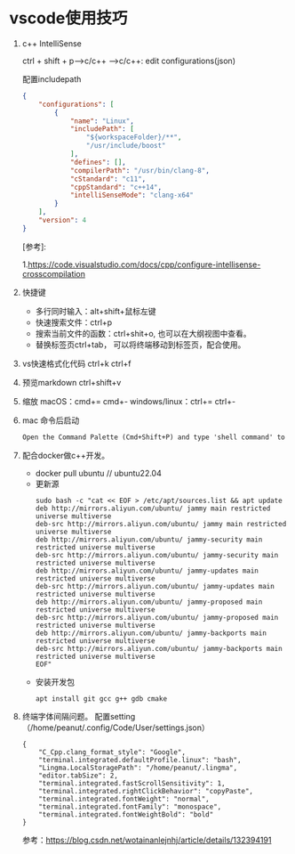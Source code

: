 # vscode使用技巧

1. c++ IntelliSense

   ctrl + shift + p-->c/c++ -->c/c++: edit configurations(json)

   配置includepath

   ```json
   {
       "configurations": [
           {
               "name": "Linux",
               "includePath": [
                   "${workspaceFolder}/**",
                   "/usr/include/boost"
               ],
               "defines": [],
               "compilerPath": "/usr/bin/clang-8",
               "cStandard": "c11",
               "cppStandard": "c++14",
               "intelliSenseMode": "clang-x64"
           }
       ],
       "version": 4
   }
   ```

   [参考]:

   1.https://code.visualstudio.com/docs/cpp/configure-intellisense-crosscompilation

2. 快捷键
   - 多行同时输入：alt+shift+鼠标左键
   - 快速搜索文件：ctrl+p
   - 搜索当前文件的函数：ctrl+shit+o, 也可以在大纲视图中查看。
   - 替换标签页ctrl+tab， 可以将终端移动到标签页，配合使用。

3. vs快速格式化代码
   	ctrl+k ctrl+f
    
4. 预览markdown
    ctrl+shift+v

5. 缩放
   macOS：cmd+= cmd+-
   windows/linux：ctrl+= ctrl+-

6. mac 命令后启动

    ```txt
    Open the Command Palette (Cmd+Shift+P) and type 'shell command' to find the Shell Command: Install 'code' command in PATH command.
    ```
7. 配合docker做c++开发。
    - docker pull ubuntu // ubuntu22.04
    - 更新源
        ```shell
        sudo bash -c "cat << EOF > /etc/apt/sources.list && apt update 
        deb http://mirrors.aliyun.com/ubuntu/ jammy main restricted universe multiverse
        deb-src http://mirrors.aliyun.com/ubuntu/ jammy main restricted universe multiverse
        deb http://mirrors.aliyun.com/ubuntu/ jammy-security main restricted universe multiverse
        deb-src http://mirrors.aliyun.com/ubuntu/ jammy-security main restricted universe multiverse
        deb http://mirrors.aliyun.com/ubuntu/ jammy-updates main restricted universe multiverse
        deb-src http://mirrors.aliyun.com/ubuntu/ jammy-updates main restricted universe multiverse
        deb http://mirrors.aliyun.com/ubuntu/ jammy-proposed main restricted universe multiverse
        deb-src http://mirrors.aliyun.com/ubuntu/ jammy-proposed main restricted universe multiverse
        deb http://mirrors.aliyun.com/ubuntu/ jammy-backports main restricted universe multiverse
        deb-src http://mirrors.aliyun.com/ubuntu/ jammy-backports main restricted universe multiverse
        EOF"
        ```
    - 安装开发包
        ```shell
        apt install git gcc g++ gdb cmake
        ```
8. 终端字体间隔问题。
    配置setting（/home/peanut/.config/Code/User/settings.json）
    ```josn
    {
        "C_Cpp.clang_format_style": "Google",
        "terminal.integrated.defaultProfile.linux": "bash",
        "Lingma.LocalStoragePath": "/home/peanut/.lingma",
        "editor.tabSize": 2,
        "terminal.integrated.fastScrollSensitivity": 1,
        "terminal.integrated.rightClickBehavior": "copyPaste",
        "terminal.integrated.fontWeight": "normal",
        "terminal.integrated.fontFamily": "monospace",
        "terminal.integrated.fontWeightBold": "bold"
    }
    ```
    参考：https://blog.csdn.net/wotainanlejnhj/article/details/132394191